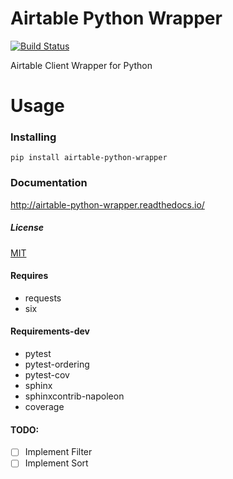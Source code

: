 # Airtable Python Wrapper

[![Build Status](https://travis-ci.org/gtalarico/airtable-python-wrapper.svg?branch=master)](https://travis-ci.org/gtalarico/airtable-python-wrapper)

Airtable Client Wrapper for Python

# Usage

### Installing

`pip install airtable-python-wrapper`

### Documentation

http://airtable-python-wrapper.readthedocs.io/

##### License
[MIT](https://opensource.org/licenses/MIT)

#### Requires
* requests
* six

#### Requirements-dev
* pytest
* pytest-ordering
* pytest-cov
* sphinx
* sphinxcontrib-napoleon
* coverage

#### TODO:

- [ ] Implement Filter
- [ ] Implement Sort
